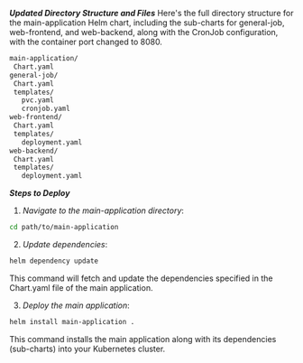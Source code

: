***Updated Directory Structure and Files***
Here's the full directory structure for the main-application Helm chart, including the sub-charts for general-job, web-frontend, and web-backend, along with the CronJob configuration, with the container port changed to 8080.

 ```bash
main-application/
  Chart.yaml
general-job/
  Chart.yaml
  templates/
    pvc.yaml
    cronjob.yaml
web-frontend/
  Chart.yaml
  templates/
    deployment.yaml
web-backend/
  Chart.yaml
  templates/
    deployment.yaml
```

***Steps to Deploy***
1. *Navigate to the main-application directory*:
 ```bash
cd path/to/main-application
```

2. *Update dependencies*:
 ```bash
helm dependency update
```
This command will fetch and update the dependencies specified in the Chart.yaml file of the main application.

3. *Deploy the main application*:
 ```bash
helm install main-application .
```
This command installs the main application along with its dependencies (sub-charts) into your Kubernetes cluster.

